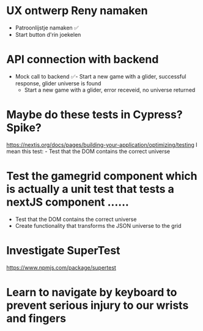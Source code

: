 # UX ontwerp Reny namaken
- Patroonlijstje namaken ✅
- Start button d'rin joekelen 

# API connection with backend
- Mock call to backend
  ✅- Start a new game with a glider, successful response, glider universe is found
  - Start a new game with a glider, error receveid, no universe returned

# Maybe do these tests in Cypress? Spike?
https://nextjs.org/docs/pages/building-your-application/optimizing/testing
I mean this test: - Test that the DOM contains the correct universe

# Test the gamegrid component which is actually a unit test that tests a nextJS component ......
- Test that the DOM contains the correct universe
- Create functionality that transforms the JSON universe to the grid

# Investigate SuperTest
https://www.npmjs.com/package/supertest

# Learn to navigate by keyboard to prevent serious injury to our wrists and fingers